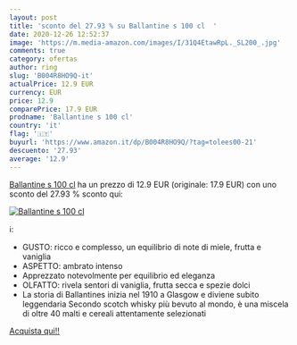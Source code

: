 ```yaml
---
layout: post
title: 'sconto del 27.93 % su Ballantine s 100 cl  '
date: 2020-12-26 12:52:37
image: 'https://m.media-amazon.com/images/I/31Q4EtawRpL._SL200_.jpg'
comments: true
category: ofertas
author: ring
slug: 'B004R8HO9Q-it'
actualPrice: 12.9 EUR
currency: EUR
price: 12.9
comparePrice: 17.9 EUR
prodname: 'Ballantine s 100 cl'
country: 'it'
flag: '🇮🇹'
buyurl: 'https://www.amazon.it/dp/B004R8HO9Q/?tag=tolees00-21'
descuento: '27.93'
average: '12.9'
---
```


[Ballantine s 100 cl](https://www.amazon.it/dp/B004R8HO9Q/?tag=tolees00-21) ha un prezzo di 12.9 EUR (originale: 17.9 EUR) con uno sconto del 27.93 % sconto qui:

[![Ballantine s 100 cl](https://m.media-amazon.com/images/I/31Q4EtawRpL._SL200_.jpg)](https://www.amazon.it/dp/B004R8HO9Q/?tag=tolees00-21)

ℹ️:

- GUSTO: ricco e complesso, un equilibrio di note di miele, frutta e vaniglia
- ASPETTO: ambrato intenso
- Apprezzato notevolmente per equilibrio ed eleganza
- OLFATTO: rivela sentori di vaniglia, frutta secca e spezie dolci
- La storia di Ballantines inizia nel 1910 a Glasgow e diviene subito leggendaria Secondo scotch whisky più bevuto al mondo, è una miscela di oltre 40 malti e cereali attentamente selezionati

[Acquista qui!!](https://www.amazon.it/dp/B004R8HO9Q/?tag=tolees00-21)

